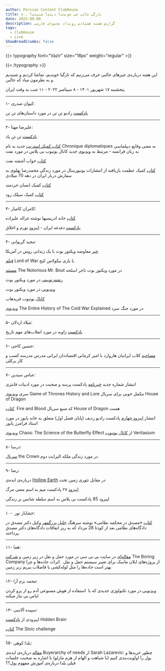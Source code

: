 ```yaml
---
author: Persian Content ClubHouse
title: ۸۰. تازگی جالب چی خوندی؟ دیدی؟ شنیدی؟
date: 2022-09-08
description: گزارش هفته هشتادم رویداد محتوای فارسی
tags:
  - ClubHouse
  - Live
ShowBreadCrumbs: false
---
```


{{< typography font="Vazir" size="16px" weight="regular" >}}

{{< /typography >}}


این هفته درباره‌ی چیزهای جالبی حرف می‌زنیم که تازگیا خوندیم، تماشا کردیم و شنیدیم و به نظرمون میاد که جالبن.
<!--more-->

پنجشنبه ۱۷ شهریور ۱۴۰۱ - ۸ سپتامبر ۲۰۲۲ - ۱۱ شب به وقت ایران

---

۱- کیوان صدری:

[پادکست](https://www.google.com/url?q=https://pod.link/1531679790&sa=D&source=editors&ust=1695762692283237&usg=AOvVaw1x7KIxQbK9dAkP-E0j1aN1) رادیو تن تن در مورد داستان‌های تن تن

---

۲- علیرضا مهنا:

[پادکست](https://www.google.com/url?q=https://pod.link/1512681607&sa=D&source=editors&ust=1695762692283593&usg=AOvVaw1L7scqkyKp4_IS27MM5e30) تن تن پاد

[کتاب کمیک استریپ](https://www.google.com/url?q=https://www.lelombard.com/bd/chroniques-diplomatiques&sa=D&source=editors&ust=1695762692283816&usg=AOvVaw0quYF0WtjyZb8vwtFFLOOW) جدید به نام Chronique diplomatiques به معنی وقایع دیپلماسی به زبان فرانسه - مرتبط به [ویدیوی](https://www.google.com/url?q=https://youtu.be/Uo0CxKDzLxk&sa=D&source=editors&ust=1695762692283979&usg=AOvVaw3pXwrfFBXjo1TmkgDD490q) جدید کانال یوتیوب بی پلاس در مورد نفت

[کتاب](https://www.google.com/url?q=https://www.iranketab.ir/book/23337-khabe-e-ashofte-ye-naft&sa=D&source=editors&ust=1695762692284221&usg=AOvVaw2Bju1Kg_v69B_8Vcf6QYcb) خواب آشفته نفت

[کتاب](https://www.google.com/url?q=https://www.goodreads.com/book/show/28939811&sa=D&source=editors&ust=1695762692284446&usg=AOvVaw0xt3Jk_f_qZWDoCHq7AApw) کمیک عظمت بازیافته از انتشارات یونیورسال در مورد زندگی محمدرضا پهلوی به سفارش دربار ایران در دهه 70 میلادی

[کتاب](https://www.google.com/url?q=https://www.amazon.co.uk/Sapiens-Graphic-Novel-Yuval-Harari/dp/1787332810/ref%3Dasc_df_1787332810/?tag%3Dgoogshopuk-21%26linkCode%3Ddf0%26hvadid%3D430803531794%26hvpos%3D%26hvnetw%3Dg%26hvrand%3D14954308694424110709%26hvpone%3D%26hvptwo%3D%26hvqmt%3D%26hvdev%3Dc%26hvdvcmdl%3D%26hvlocint%3D%26hvlocphy%3D2826%26hvtargid%3Dpla-939497336310%26psc%3D1%26th%3D1%26psc%3D1%26tag%3D%26ref%3D%26adgrpid%3D101598703898%26hvpone%3D%26hvptwo%3D%26hvadid%3D430803531794%26hvpos%3D%26hvnetw%3Dg%26hvrand%3D14954308694424110709%26hvqmt%3D%26hvdev%3Dc%26hvdvcmdl%3D%26hvlocint%3D%26hvlocphy%3D2826%26hvtargid%3Dpla-939497336310&sa=D&source=editors&ust=1695762692284902&usg=AOvVaw3oUgcODjuCTAhA-hCOMqIq) کمیک انسان خردمند

[کتاب](https://www.google.com/url?q=https://www.amazon.co.uk/Silk-Roads-New-History-World/dp/1408839997/ref%3Dasc_df_1408839997/?tag%3Dgoogshopuk-21%26linkCode%3Ddf0%26hvadid%3D310830237069%26hvpos%3D%26hvnetw%3Dg%26hvrand%3D17080446333332795791%26hvpone%3D%26hvptwo%3D%26hvqmt%3D%26hvdev%3Dc%26hvdvcmdl%3D%26hvlocint%3D%26hvlocphy%3D2826%26hvtargid%3Dpla-499250452204%26psc%3D1%26th%3D1%26psc%3D1&sa=D&source=editors&ust=1695762692285296&usg=AOvVaw3FCcfOuEGqpkSEDL_MS20g) کمیک سیلک رود

---

۳- کامران کامیار:

[کتاب](https://www.google.com/url?q=https://www.iranketab.ir/book/9178-house-of-edriss&sa=D&source=editors&ust=1695762692285672&usg=AOvVaw0_zkw00soc1AsAkNFD0487) خانه ادریسیها نوشته غزاله علیزاده

[پادکست](https://www.google.com/url?q=https://pod.link/1593349570&sa=D&source=editors&ust=1695762692285883&usg=AOvVaw1c_1kfC9TrpZAT6cbGf188) دغدغه ایران - [اپیزود](https://www.google.com/url?q=https://pod.link/1593349570/episode/186b796f35565074588ef4d9c84340a6&sa=D&source=editors&ust=1695762692286066&usg=AOvVaw0_3pIckUKDkfzSVmTBld5X) تورم و اخلاق

---

۴- مجید گریوانی:

[خبر](https://www.google.com/url?q=https://edition.cnn.com/2022/07/27/politics/griner-whelan-biden-offer-viktor-bout-exchange-russia-arms-dealer/index.html&sa=D&source=editors&ust=1695762692286431&usg=AOvVaw2EpukQndVzH3NiSrTE-6Aq) معاوضه ویکتور بوت با یک زندانی روس در آمریکا

[فیلم](https://www.google.com/url?q=https://www.imdb.com/title/tt0399295/&sa=D&source=editors&ust=1695762692286675&usg=AOvVaw0UblkyqvglGgqyB5GQUz7C) Lord of War با بازی نیکولاس کیج

[مستند](https://www.google.com/url?q=https://www.imdb.com/title/tt3460064/&sa=D&source=editors&ust=1695762692286881&usg=AOvVaw1ojHqfrKAX1HHlUGg_8hl1) The Notorious Mr. Bout در مورد ویکتور بوت تاجر اسلحه

[رشته توییتی](https://www.google.com/url?q=https://twitter.com/Friedrish/status/1315320639381819393&sa=D&source=editors&ust=1695762692287128&usg=AOvVaw2camTUpdq6JOssu2vLW9He) در مورد ویکتور بوت

[ویدیویی](https://www.google.com/url?q=https://www.youtube.com/watch?v%3DOtdjDd5n5Nk&sa=D&source=editors&ust=1695762692287340&usg=AOvVaw2LhncGvD1bbz5E0pfEaTQK) در مورد ویکتور بوت

[کانال](https://www.google.com/url?q=https://www.youtube.com/c/FaridHub&sa=D&source=editors&ust=1695762692287572&usg=AOvVaw0g_2_CwK4mGw3Di-immila) یوتیوب فریدهاب

[ویدیوی](https://www.google.com/url?q=https://www.youtube.com/watch?v%3DXDrykOhrb5s&sa=D&source=editors&ust=1695762692287795&usg=AOvVaw0vCXiM4DWgCdhdx7srIqVA) The Entire History of The Cold War Explained در مورد جنگ سرد

---

۵- میلاد اردلان:

[پادکست](https://www.google.com/url?q=https://pod.link/1545555910&sa=D&source=editors&ust=1695762692288171&usg=AOvVaw1yjYYbJDXCFO1aDPSnJJSD) زاویه در مورد انقلاب‌های مهم تاریخ

---

۶- حسین کاجی:

[مصاحبه](https://www.google.com/url?q=https://www.clubhouse.com/room/mJZdNZnm?utm_medium%3Dch_room_xerc%26utm_campaign%3DVw_Yt9vnX1siz4YX439T9w-360677&sa=D&source=editors&ust=1695762692288514&usg=AOvVaw3--Wb1rnDvm6nHiAICSkAZ) کلاب ایرانیان هاروارد با امیر کرمانی اقتصاددان ایرانی مدرس مدرسه کسب و کار برکلی

---

۷- عباس سیدین:

انتشار شماره جدید [خبرنامه](https://www.google.com/url?q=https://parsehpodcast.substack.com&sa=D&source=editors&ust=1695762692288842&usg=AOvVaw2rjGqRgYZX3qv0WfQ-lz50) پادکست پرسه و صحبت در مورد ادبیات فانتزی

سری [ویدیوی](https://www.google.com/url?q=https://www.youtube.com/watch?v%3DXNluc8P4Dd8%26list%3DPLOCQRrDDXaseEs3u-Ftbvu5G2TSy4ZwFZ&sa=D&source=editors&ust=1695762692289085&usg=AOvVaw3dY2oLXc7cwq7sbL-vbW6A) Game of Thrones History and Lore مکمل خوبی برای سریال House of Dragon

[کتاب](https://www.google.com/url?q=https://en.wikipedia.org/wiki/Fire_%2526_Blood_(novel)&sa=D&source=editors&ust=1695762692289325&usg=AOvVaw2XfCwSOWC3d0pxEZuUMuxN)  Fire and Blood که منبع سریال House of Dragon هست

انتشار [اپیزود چهارم](https://www.google.com/url?q=https://pod.link/1633998789/episode/11b277b77c45c8d65a82726a6819ff45&sa=D&source=editors&ust=1695762692289567&usg=AOvVaw1MeGmJ91yV7QYs3w6Zh_SR) پادکست رادیو ردیف (پایان فصل اول) متعلق به خانه پایور در مورد استاد فرامرز پایور

[ویدیوی](https://www.google.com/url?q=https://www.youtube.com/watch?v%3DfDek6cYijxI&sa=D&source=editors&ust=1695762692289797&usg=AOvVaw0swB7inFsvzHcW2Y8gQ1AM) Chaos: The Science of the Butterfly Effect از [کانال یوتیوب](https://www.google.com/url?q=https://www.youtube.com/c/veritasium&sa=D&source=editors&ust=1695762692289962&usg=AOvVaw0lGx7gFbuCFoZcm5PhXFvo) Veritasium

---

۸- درسا:

[سریال](https://www.google.com/url?q=https://www.netflix.com/title/80025678&sa=D&source=editors&ust=1695762692290316&usg=AOvVaw1r0EvSXo_TErX9wzs7Blyu) the Crown در مورد زندگی ملکه الیزابت دوم

---

۹- رضا:

درباره‌ی ایده‌ی [Hollow Earth](https://www.google.com/url?q=https://en.wikipedia.org/wiki/Hollow_Earth&sa=D&source=editors&ust=1695762692290649&usg=AOvVaw02i73KbvjBZsfJzmJGlwQg) در مقابل تئوری زمین تخت

[اپیزود](https://www.google.com/url?q=https://pod.link/1452673276/episode/c83d60c87f101c78f339a0b596b22b24&sa=D&source=editors&ust=1695762692290877&usg=AOvVaw0-9XEvAHmKi7ezH5xFo5Sp) ۲۷ پادکست میم به اسم معنی مرگ

اپیزود 85 پادکست بی پلاس به اسم سلطه شانس بر زندگی

---

۱۰-  خشایار نور:

[کتاب](https://www.google.com/url?q=https://www.iranketab.ir/book/7693-mossadegh-in-the-military-court&sa=D&source=editors&ust=1695762692291256&usg=AOvVaw21bABcjA7qlMn0gIV1QVdb) «مصدق در محکمه نظامی» نوشته سرهنگ [جلیل بزرگمهر](https://www.google.com/url?q=https://fa.wikipedia.org/wiki/%25D8%25AC%25D9%2584%25DB%258C%25D9%2584_%25D8%25A8%25D8%25B2%25D8%25B1%25DA%25AF%25E2%2580%258C%25D9%2585%25D9%2587%25D8%25B1&sa=D&source=editors&ust=1695762692291444&usg=AOvVaw1-VxmNxI--l5qyFzpBzaiD) وکیل دکتر مصدق در دادگاه‌های نظامی بعد از کودتا 28 مرداد که به ریز اتفاقات دادگاه‌های دکتر مصدق پرداخته.

---

۱۱- هما:

[مقاله‌ای](https://www.google.com/url?q=https://www.bbc.com/future/article/20220621-what-if-roads-went-underground&sa=D&source=editors&ust=1695762692291791&usg=AOvVaw3rranAHzAQwx2vRBLJhw6v) در سایت بی بی سی در مورد حمل و نقل در زیر زمین و [شرکت](https://www.google.com/url?q=https://www.boringcompany.com/&sa=D&source=editors&ust=1695762692291980&usg=AOvVaw0ivih2ktC6REm_yw1yAaDK) The Boring Company از پروژه‌های ایلان ماسک برای تغییر سیستم حمل و نقل.  اثرات جاده‌ها و چرا بهتر است جاده‌ها را مثل لوله‌کشی یا فاضلاب ببریم زیر زمین

---

۱۲- محمد بزم آرا:

[ویدیویی](https://www.google.com/url?q=https://www.instagram.com/p/CiG9yCZqyoH/&sa=D&source=editors&ust=1695762692292303&usg=AOvVaw3OePEypdy6p4Tlq24_PpyL) در مورد تکنولوژی جدیدی که با  استفاده از هوش مصنوعی آدم رو از پرو کردن لباس بی نیاز میکنه

---

۱۳- سپیده آلاسی:

اپیزودی از [پادکست](https://www.google.com/url?q=https://pod.link/1028908750&sa=D&source=editors&ust=1695762692292618&usg=AOvVaw3zPTausgNL1o01hWgbn9o_) Hidden Brain

[کتاب](https://www.google.com/url?q=https://www.goodreads.com/en/book/show/43726564&sa=D&source=editors&ust=1695762692292830&usg=AOvVaw39SslhRKuvRnzmAdFQtWGa) The Stoic challenge

---

14- یلدا کوهی:

[مقاله](https://www.google.com/url?q=https://www.canr.msu.edu/news/buyerarchy_of_needs_using_what_you_have_borrowing_and_swapping&sa=D&source=editors&ust=1695762692293173&usg=AOvVaw36Qo5HAZy0a6grQif8CKau) درباره‌ی ایده‌ی Buyerarchy of needs از Sarah Lazarevic: چطور خریدها و پول را اولویت‌بندی کنیم (با شباهت و الهام از هرم مازلو) با اشاره به صحبت جلسات قبلی یلدا درباره‌ی آموزش مفهوم پول؟؟
